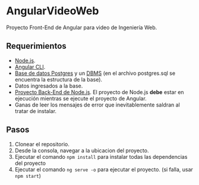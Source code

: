 # AngularVideoWeb

Proyecto Front-End de Angular para video de Ingeniería Web.

## Requerimientos
- [Node.js](https://nodejs.org/en/).
- [Angular CLI](https://cli.angular.io/).
- [Base de datos Postgres](https://www.postgresql.org/) y un [DBMS](https://www.pgadmin.org/) (en el archivo postgres.sql se encuentra la estructura de la base).
- Datos ingresados a la base.
- [Proyecto Back-End de Node.js](https://github.com/Centeno448/node-video-web). El proyecto de Node.js **debe** estar en ejecución mientras se ejecute el proyecto de Angular.
- Ganas de leer los mensajes de error que inevitablemente saldran al tratar de instalar.

## Pasos
1. Clonear el repositorio.
2. Desde la consola, navegar a la ubicacion del proyecto.
3. Ejecutar el comando `npm install` para instalar todas las dependencias del proyecto
4. Ejecutar el comando `ng serve -o` para ejecutar el proyecto. (si falla, usar `npm start`)
